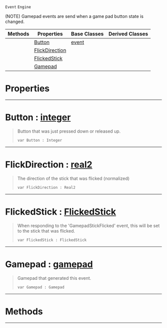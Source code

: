  `Event` `Engine`



(NOTE) Gamepad events are send when a game pad button state is changed.

|Methods|Properties|Base Classes|Derived Classes|
|---|---|---|---|
| |[ Button](https://github.com/ZilchEngine/ZilchDocs/blob/master/code_reference/class_reference/gamepadevent.md#button-zilch-engine-docum)|[event](https://github.com/ZilchEngine/ZilchDocs/blob/master/code_reference/class_reference/event.md)| |
| |[ FlickDirection](https://github.com/ZilchEngine/ZilchDocs/blob/master/code_reference/class_reference/gamepadevent.md#flickdirection-zilch-engi)| | |
| |[ FlickedStick](https://github.com/ZilchEngine/ZilchDocs/blob/master/code_reference/class_reference/gamepadevent.md#flickedstick-zilch-engine)| | |
| |[ Gamepad](https://github.com/ZilchEngine/ZilchDocs/blob/master/code_reference/class_reference/gamepadevent.md#gamepad-zilch-engine-docu)| | |


 #  Properties


---  
 #  Button : [integer](https://github.com/ZilchEngine/ZilchDocs/blob/master/code_reference/nada_base_types/integer.md)

> Button that was just pressed down or released up.
> ``` lang=cpp, name=Nada
> var Button : Integer


---  
 #  FlickDirection : [real2](https://github.com/ZilchEngine/ZilchDocs/blob/master/code_reference/nada_base_types/real2.md)

> The direction of the stick that was flicked (normalized)
> ``` lang=cpp, name=Nada
> var FlickDirection : Real2


---  
 #  FlickedStick : [FlickedStick](https://github.com/ZilchEngine/ZilchDocs/blob/master/code_reference/enum_reference.md#flickedstick)

> When responding to the 'GamepadStickFlicked' event, this will be set to the stick that was flicked.
> ``` lang=cpp, name=Nada
> var FlickedStick : FlickedStick


---  
 #  Gamepad : [gamepad](https://github.com/ZilchEngine/ZilchDocs/blob/master/code_reference/class_reference/gamepad.md)

> Gamepad that generated this event.
> ``` lang=cpp, name=Nada
> var Gamepad : Gamepad


---  
 #  Methods


---  
 

 